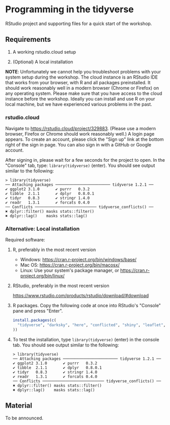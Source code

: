 # Programming in the tidyverse

RStudio project and supporting files for a quick start of the workshop.

## Requirements

1. A working rstudio.cloud setup

2. (Optional) A local installation


**NOTE**: Unfortunately we cannot help you troubleshoot problems with your system setup during the workshop.  The cloud instance is an RStudio IDE that works from your browser, with R and all packages preinstalled.  It should work reasonably well in a modern browser (Chrome or Firefox) on any operating system.  Please make sure that you have access to the cloud instance before the workshop.  Ideally you can install and use R on your local machine, but we have experienced various problems in the past.


### rstudio.cloud

Navigate to https://rstudio.cloud/project/329883. (Please use a modern browser, Firefox or Chrome should work reasonably well.) A login page appears. To create an account, please click the "Sign up" link at the bottom right of the sign in page. You can also sign in with a GitHub or Google account.

After signing in, please wait for a few seconds for the project to open. In the "Console" tab, type: `library(tidyverse)` (enter). You should see output similar to the following:

```
> library(tidyverse)
── Attaching packages ──────────────────────── tidyverse 1.2.1 ──
✔ ggplot2 3.1.0       ✔ purrr   0.3.2  
✔ tibble  2.1.1       ✔ dplyr   0.8.0.1
✔ tidyr   0.8.3       ✔ stringr 1.4.0  
✔ readr   1.3.1       ✔ forcats 0.4.0  
── Conflicts ─────────────────────────── tidyverse_conflicts() ──
✖ dplyr::filter() masks stats::filter()
✖ dplyr::lag()    masks stats::lag()
```


### Alternative: Local installation

Required software:

1. R, preferably in the most recent version

    - Windows: https://cran.r-project.org/bin/windows/base/
    - Mac OS: https://cran.r-project.org/bin/macosx/
    - Linux: Use your system's package manager, or https://cran.r-project.org/bin/linux/

2. RStudio, preferably in the most recent version

    https://www.rstudio.com/products/rstudio/download/#download

3. R packages. Copy the following code at once into RStudio's "Console" pane and press "Enter".

    ```r
    install.packages(c(
      "tidyverse", "darksky", "here", "conflicted", "shiny", "leaflet", "plotly"
    ))
    ```

4. To test the installation, type `library(tidyverse)` (enter) in the console tab. You should see output similar to the following:

    ```
    > library(tidyverse)
    ── Attaching packages ──────────────────────── tidyverse 1.2.1 ──
    ✔ ggplot2 3.1.0       ✔ purrr   0.3.2  
    ✔ tibble  2.1.1       ✔ dplyr   0.8.0.1
    ✔ tidyr   0.8.3       ✔ stringr 1.4.0  
    ✔ readr   1.3.1       ✔ forcats 0.4.0  
    ── Conflicts ─────────────────────────── tidyverse_conflicts() ──
    ✖ dplyr::filter() masks stats::filter()
    ✖ dplyr::lag()    masks stats::lag()
    ```

## Material

To be announced.
